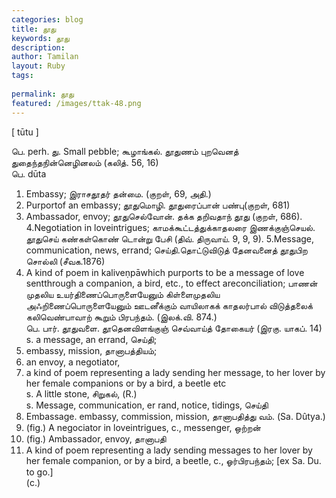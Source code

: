 ```yaml
---
categories: blog
title: தூது
keywords: தூது
description: 
author: Tamilan
layout: Ruby
tags: 
 
permalink: தூது
featured: /images/ttak-48.png
---
```

  
[ tūtu ]  
  
பெ. perh. து. Small pebble; கூழாங்கல். தூதுணம் புறவெனத் துதைந்தநின்னெழினலம் (கலித். 56, 16)  
பெ. dūta  
1. Embassy; இராசதூதர் தன்மை. (குறள், 69, அதி.)  
2. Purportof an embassy; தூதுமொழி. தூதுரைப்பான் பண்பு(குறள், 681)  
3. Ambassador, envoy; தூதுசெல்வோன். தக்க தறிவதாந் தூது (குறள், 686). 4.Negotiation in loveintrigues; காமக்கூட்டத்துக்காதலரை இணக்குஞ்செயல். தூதுசெய் கண்கள்கொண் டொன்று பேசி (திவ். திருவாய். 9, 9, 9). 5.Message, communication, news, errand; செய்தி.தொட்டுவிடுத் தேனவனைத் தூதுபிற சொல்லி (சீவக.1876)  
6. A kind of poem in kaliveṇpāwhich purports to be a message of love sentthrough a companion, a bird, etc., to effect areconciliation; பாணன் முதலிய உயர்திணைப்பொருளையேனும் கிள்ளைமுதலிய அஃறிணைப்பொருளையேனும் ஊடனீக்கும் வாயிலாகக் காதலர்பால் விடுத்தலைக் கலிவெண்பாவாற் கூறும் பிரபந்தம். (இலக்.வி. 874.)  
பெ. பார். தூதுவளை. தூதெனவிளங்குஞ் செவ்வாய்த் தோகையர் (இரகு. யாகப். 14)  
s. a message, an errand, செய்தி;  
2. embassy, mission, தானாபத்தியம்;  
3. an envoy, a negotiator,  
4. a kind of poem representing a lady sending her message, to her lover by her female companions or by a bird, a beetle etc  
s. A little stone, சிறுகல், (R.)  
s. Message, communication, er rand, notice, tidings, செய்தி  
2. Embassage. embassy, commission, mission, தானாபதித்து வம். (Sa. Dûtya.)  
3. (fig.) A negociator in loveintrigues, c., messenger, ஒற்றன்  
4. (fig.) Ambassador, envoy, தானாபதி  
5. A kind of poem representing a lady sending messages to her lover by her female companion, or by a bird, a beetle, c., ஓர்பிரபந்தம்; [ex Sa. Du. to go.]  
(c.)